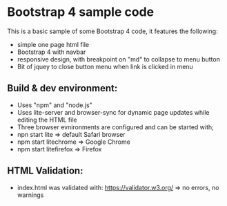 # Bootstrap 4 sample code

This is a basic sample of some Bootstrap 4 code, it features the following:

* simple one page html file
* Bootstrap 4 with navbar
* responsive design, with breakpoint on "md" to collapse to menu button
* Bit of jquey to close button menu when link is clicked in menu

## Build & dev environment:

* Uses "npm" and "node.js"
* Uses lite-server and browser-sync for dynamic page updates while editing
the HTML file
* Three browser evnironments are configured and can be started with; 
* npn start lite => default Safari browser
* npm start litechrome => Google Chrome
* npm start litefirefox => Firefox

## HTML Validation:

* index.html was validated with: https://validator.w3.org/ => no errors, no warnings


